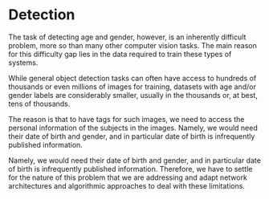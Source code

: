 # Detection
The task of detecting age and gender, however, is an inherently difficult problem, more so than many other computer vision tasks. The main reason for this difficulty gap lies in the data required to train these types of systems.

While general object detection tasks can often have access to hundreds of thousands or even millions of images for training, datasets with age and/or gender labels are considerably smaller, usually in the thousands or, at best, tens of thousands.

The reason is that to have tags for such images, we need to access the personal information of the subjects in the images. Namely, we would need their date of birth and gender, and in particular date of birth is infrequently published information.

Namely, we would need their date of birth and gender, and in particular date of birth is infrequently published information. Therefore, we have to settle for the nature of this problem that we are addressing and adapt network architectures and algorithmic approaches to deal with these limitations.
